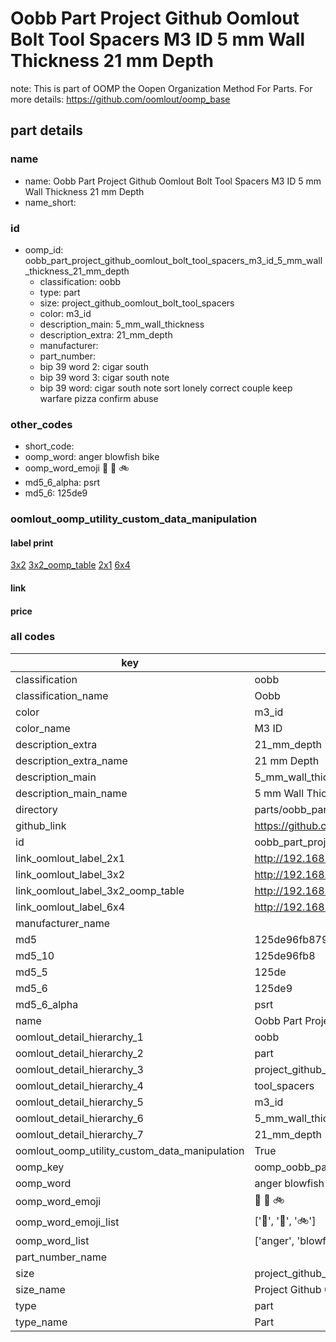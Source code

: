 # Oobb Part Project Github Oomlout Bolt Tool Spacers M3 ID 5 mm Wall Thickness 21 mm Depth  

note: This is part of OOMP the Oopen Organization Method For Parts. For more details: https://github.com/oomlout/oomp_base

##  part details
  







### name
* name: Oobb Part Project Github Oomlout Bolt Tool Spacers M3 ID 5 mm Wall Thickness 21 mm Depth
* name_short: 
### id
* oomp_id: oobb_part_project_github_oomlout_bolt_tool_spacers_m3_id_5_mm_wall_thickness_21_mm_depth
  * classification: oobb
  * type: part
  * size: project_github_oomlout_bolt_tool_spacers
  * color: m3_id
  * description_main: 5_mm_wall_thickness
  * description_extra: 21_mm_depth
  * manufacturer: 
  * part_number: 
  * bip 39 word 2: cigar south
  * bip 39 word 3: cigar south note
  * bip 39 word: cigar south note sort lonely correct couple keep warfare pizza confirm abuse

### other_codes
* short_code: 
* oomp_word: anger blowfish bike
* oomp_word_emoji :anger: :blowfish: :bike:
* md5_6_alpha: psrt
* md5_6: 125de9






### oomlout_oomp_utility_custom_data_manipulation
#### label print
[3x2](http://192.168.1.245:1112/?label=oomp%20psrt)
[3x2_oomp_table](http://192.168.1.108:1112/?label=oomp%20psrt)
[2x1](http://192.168.1.242:1112/?label=oomp%20psrt)
[6x4](http://192.168.1.55:1112/?label=oomp%20psrt)    

#### link

                              

#### price







### all codes 
| key | value |  
| --- | --- |  
| classification | oobb |  
| classification_name | Oobb |  
| color | m3_id |  
| color_name | M3 ID |  
| description_extra | 21_mm_depth |  
| description_extra_name | 21 mm Depth |  
| description_main | 5_mm_wall_thickness |  
| description_main_name | 5 mm Wall Thickness |  
| directory | parts/oobb_part_project_github_oomlout_bolt_tool_spacers_m3_id_5_mm_wall_thickness_21_mm_depth |  
| github_link | https://github.com/oomlout/oomlout_oomp_part_src/tree/main/parts/oobb_part_project_github_oomlout_bolt_tool_spacers_m3_id_5_mm_wall_thickness_21_mm_depth |  
| id | oobb_part_project_github_oomlout_bolt_tool_spacers_m3_id_5_mm_wall_thickness_21_mm_depth |  
| link_oomlout_label_2x1 | http://192.168.1.242:1112/?label=oomp%20psrt |  
| link_oomlout_label_3x2 | http://192.168.1.245:1112/?label=oomp%20psrt |  
| link_oomlout_label_3x2_oomp_table | http://192.168.1.108:1112/?label=oomp%20psrt |  
| link_oomlout_label_6x4 | http://192.168.1.55:1112/?label=oomp%20psrt |  
| manufacturer_name |  |  
| md5 | 125de96fb879c624c241dcf92d740947 |  
| md5_10 | 125de96fb8 |  
| md5_5 | 125de |  
| md5_6 | 125de9 |  
| md5_6_alpha | psrt |  
| name | Oobb Part Project Github Oomlout Bolt Tool Spacers M3 ID 5 mm Wall Thickness 21 mm Depth |  
| oomlout_detail_hierarchy_1 | oobb |  
| oomlout_detail_hierarchy_2 | part |  
| oomlout_detail_hierarchy_3 | project_github_bolt |  
| oomlout_detail_hierarchy_4 | tool_spacers |  
| oomlout_detail_hierarchy_5 | m3_id |  
| oomlout_detail_hierarchy_6 | 5_mm_wall_thickness |  
| oomlout_detail_hierarchy_7 | 21_mm_depth |  
| oomlout_oomp_utility_custom_data_manipulation | True |  
| oomp_key | oomp_oobb_part_project_github_oomlout_bolt_tool_spacers_m3_id_5_mm_wall_thickness_21_mm_depth |  
| oomp_word | anger blowfish bike |  
| oomp_word_emoji | :anger: :blowfish: :bike: |  
| oomp_word_emoji_list | [':anger:', ':blowfish:', ':bike:'] |  
| oomp_word_list | ['anger', 'blowfish', 'bike'] |  
| part_number_name |  |  
| size | project_github_oomlout_bolt_tool_spacers |  
| size_name | Project Github Oomlout Bolt Tool Spacers |  
| type | part |  
| type_name | Part |  
